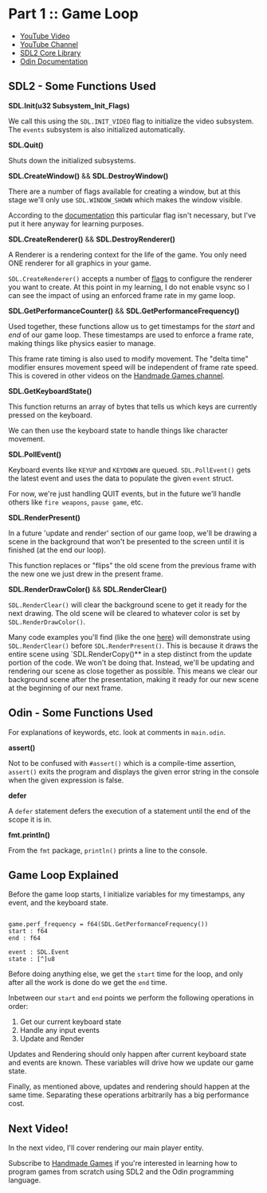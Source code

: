 # Part 1 :: Game Loop

* [YouTube Video](https://www.youtube.com/watch?v=2vIstgzTocE)
* [YouTube Channel](https://www.youtube.com/channel/UCKXSHFNc-5D9i3heHkHgeUg)
* [SDL2 Core Library](https://wiki.libsdl.org/CategoryAPI)
* [Odin Documentation](https://github.com/odin-lang/Odin/wiki)

## SDL2 - Some Functions Used

**SDL.Init(u32 Subsystem_Init_Flags)**

We call this using the `SDL.INIT_VIDEO` flag to initialize the video subsystem. The `events` subsystem is also initialized automatically.

**SDL.Quit()**

Shuts down the initialized subsystems.

**SDL.CreateWindow()** && **SDL.DestroyWindow()**

There are a number of flags available for creating a window, but at this stage we'll only use `SDL.WINDOW_SHOWN` which makes the window visible.

According to the [documentation](https://wiki.libsdl.org/SDL_CreateWindow) this particular flag isn't necessary, but I've put it here anyway for learning purposes.

**SDL.CreateRenderer()** && **SDL.DestroyRenderer()**

A Renderer is a rendering context for the life of the game. You only need ONE renderer for all graphics in your game.

`SDL.CreateRenderer()` accepts a number of [flags](https://wiki.libsdl.org/SDL_RendererFlags) to configure the renderer you want to create. At this point in my learning, I do not enable vsync so I can see the impact of using an enforced frame rate in my game loop.

**SDL.GetPerformanceCounter()** && **SDL.GetPerformanceFrequency()**

Used together, these functions allow us to get timestamps for the *start* and *end* of our game loop. These timestamps are used to enforce a frame rate, making things like physics easier to manage.

This frame rate timing is also used to modify movement. The "delta time" modifier ensures movement speed will be independent of frame rate speed. This is covered in other videos on the [Handmade Games channel](https://www.youtube.com/channel/UCKXSHFNc-5D9i3heHkHgeUg).

**SDL.GetKeyboardState()**

This function returns an array of bytes that tells us which keys are currently pressed on the keyboard.

We can then use the keyboard state to handle things like character movement.

**SDL.PollEvent()**

Keyboard events like `KEYUP` and `KEYDOWN` are queued. `SDL.PollEvent()` gets the latest event and uses the data to populate the given `event` struct. 

For now, we're just handling QUIT events, but in the future we'll handle others like `fire weapons`, `pause game`, etc.

**SDL.RenderPresent()**

In a future 'update and render' section of our game loop, we'll be drawing a scene in the background that won't be presented to the screen until it is finished (at the end our loop). 

This function replaces or "flips" the old scene from the previous frame with the new one we just drew in the present frame.

**SDL.RenderDrawColor()** && **SDL.RenderClear()**

`SDL.RenderClear()` will clear the background scene to get it ready for the next drawing. The old scene will be cleared to whatever color is set by `SDL.RenderDrawColor()`. 

Many code examples you'll find (like the one [here](https://wiki.libsdl.org/SDL_CreateRenderer)) will demonstrate using `SDL.RenderClear()` before `SDL.RenderPresent()`. This is because it draws the entire scene using `SDL.RenderCopy()** in a step distinct from the update portion of the code. We won't be doing that. Instead, we'll be updating and rendering our scene as close together as possible. This means we clear our background scene after the presentation, making it ready for our new scene at the beginning of our next frame.

## Odin - Some Functions Used

For explanations of keywords, etc. look at comments in `main.odin`.

**assert()**

Not to be confused with `#assert()` which is a compile-time assertion, `assert()` exits the program and displays the given error string in the console when the given expression is false. 

**defer**

A `defer` statement defers the execution of a statement until the end of the scope it is in.

**fmt.println()**

From the `fmt` package, `println()` prints a line to the console.

## Game Loop Explained

Before the game loop starts, I initialize variables for my timestamps, any event, and the keyboard state.

```odin

game.perf_frequency = f64(SDL.GetPerformanceFrequency())
start : f64
end : f64

event : SDL.Event
state : [^]u8

```

Before doing anything else, we get the `start` time for the loop, and only after all the work is done do we get the `end` time.

Inbetween our `start` and `end` points we perform the following operations in order:

1. Get our current keyboard state
2. Handle any input events
3. Update and Render

Updates and Rendering should only happen after current keyboard state and events are known. These variables will drive how we update our game state.

Finally, as mentioned above, updates and rendering should happen at the same time. Separating these operations arbitrarily has a big performance cost.

## Next Video!

In the next video, I'll cover rendering our main player entity.

Subscribe to [Handmade Games](https://www.youtube.com/channel/UCKXSHFNc-5D9i3heHkHgeUg) if you're interested in learning how to program games from scratch using SDL2 and the Odin programming language.


